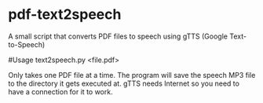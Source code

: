 # pdf-text2speech
A small script that converts PDF files to speech using gTTS (Google Text-to-Speech)

#Usage
text2speech.py <file.pdf>

Only takes one PDF file at a time. The program will save the speech MP3 file to the directory it gets executed at. gTTS needs Internet so you need to have a connection for it to work.
